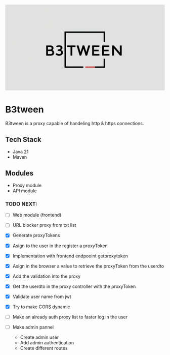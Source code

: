 <p align="center">
   <img src="./B3.jpg">
</p>

# B3tween
B3tween is a proxy capable of handeling http & https connections.

## Tech Stack
- Java 21
- Maven

## Modules
- Proxy module
- API module

### TODO NEXT:
- [ ] Web module (frontend)
- [ ] URL blocker proxy from txt list

- [X] Generate proxyTokens
- [X] Asign to the user in the register a proxyToken 
- [X] Implementation with frontend endpooint getproxytoken
- [X] Asign in the browser a value to retrieve the proxyToken from the userdto
- [X] Add the validation into the proxy
- [X] Get the userdto in the proxy controller with the proxyToken

- [X] Validate user name from jwt
- [X] Try to make CORS dynamic
- [ ] Make an already auth proxy list to faster log in the user
- [ ] Make admin pannel
    - Create admin user
    - Add admin authentication
    - Create different routes